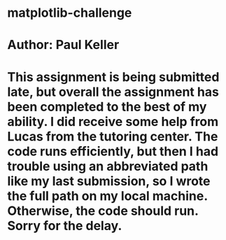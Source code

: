 # matplotlib-challenge
# Author: Paul Keller
# This assignment is being submitted late, but overall the assignment has been completed to the best of my ability. I did receive some help from Lucas from the tutoring center. The code runs efficiently, but then I had trouble using an abbreviated path like my last submission, so I wrote the full path on my local machine. Otherwise, the code should run. Sorry for the delay.